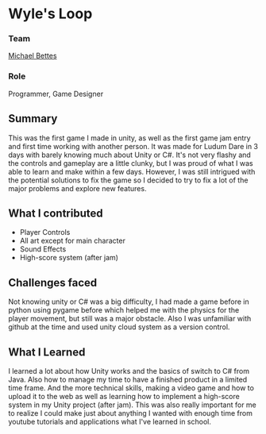 # Wyle's Loop

### Team
[Michael Bettes](https://www.twitch.tv/michbet123)

### Role
Programmer, Game Designer

## Summary
This was the first game I made in unity, as well as the first game jam entry and first time working with another person. It was made for Ludum Dare in 3 days with barely knowing much about Unity or C#. It's not very flashy and the controls and gameplay are a little clunky, but I was proud of what I was able to learn and make within a few days. However, I was still intrigued with the potential solutions to fix the game so I decided to try to fix a lot of the major problems and explore new features.

## What I contributed
* Player Controls
* All art except for main character
* Sound Effects
* High-score system (after jam)


## Challenges faced
Not knowing unity or C# was a big difficulty, I had made a game before in python using pygame before which helped me with the physics for the player movement, but still was a major obstacle. Also I was unfamiliar with github at the time and used unity cloud system as a version control.

## What I Learned
I learned a lot about how Unity works and the basics of switch to C# from Java. Also how to manage my time to have a finished product in a limited time frame. And the more technical skills, making a video game and how to upload it to the web as well as learning how to implement a high-score system in my Unity project (after jam). This was also really important for me to realize I could make just about anything I wanted with enough time from youtube tutorials and applications what I've learned in school.



